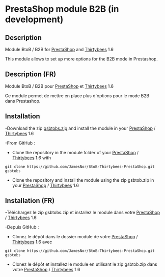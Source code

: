PrestaShop module B2B (in development)
===================
Description
-------------------
Module BtoB / B2B for [PrestaShop][2] and [Thirtybees][3] 1.6

This module allows to set up more options for the B2B mode in Prestashop.

Description (FR)
-------------------
Module BtoB / B2B pour [PrestaShop][2] et [Thirtybees][3] 1.6

Ce module permet de mettre en place plus d'options pour le mode B2B dans Prestashop.

Installation
-------------------
-Download the zip [gsbtobs.zip][1] and install the module in your [PrestaShop][2] / [Thirtybees][3] 1.6

-From GitHub :

* Clone the repository in the module folder of your [PrestaShop][2] / [Thirtybees][3] 1.6 with

`git clone https://github.com/JamesNor/BtoB-Thirtybees-PrestaShop.git gsbtobs`

* Clone the repository and install the module using the zip gsbtob.zip in your [PrestaShop][2] / [Thirtybees][3] 1.6

Installation (FR)
-------------------
-Téléchargez le zip gsbtobs.zip et installez le module dans votre [PrestaShop][2] / [Thirtybees][3] 1.6

-Depuis GitHub :

* Clonez le dépôt dans le dossier module de votre [PrestaShop][2] / [Thirtybees][3] 1.6 avec

`git clone https://github.com/JamesNor/BtoB-Thirtybees-PrestaShop.git gsbtobs`

* Clonez le dépôt et installez le module en utilisant le zip gsbtob.zip dans votre [PrestaShop][2] / [Thirtybees][3] 1.6

[1]: https://github.com/JamesNor/BtoB-Thirtybees-PrestaShop/blob/master/gsbtobs.zip
[2]: https://www.prestashop.com/fr/versions-precedentes
[3]: https://thirtybees.com/download/
